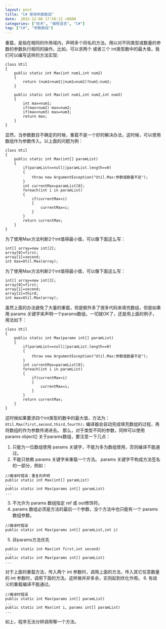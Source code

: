 ```yaml
---
layout: post
title: "C# 使用参数数组"
date:  2015-12-08 17:58:12 +0800
categories: ["技术", "编程语言", "C#"]
tag: ["C#", "参数数组"]
---
```

重载，是指在相同的作用域内，声明多个同名的方法。用以对不同类型或数量的参数的参数执行相同的操作。比如，可以求两个
或者三个 int类型数中的最大值，我们可以编写这样的方法实现:
```
class Util
{
    public static int Max(int num1,int num2)
    {
        return (num1>num2||num1=num2)?num1:num2;
    }
    
    public static int Max(int num1,int num2,int num3)
    {
        int max=num1;
        if(max<num2) max=num2;
        if(max<num3) max=num3;
        return max;
    }
}
```
显然，当参数数目不确定的时候，重载不是一个好的解决办法，这时候，可以使用数组作为参数传入。以上面的问题为例：
```
class Util
{
    public static int Max(int[] paramList)
    {
        if(paramList==null||paramList.length==0)
        {
            throw new ArgumentException("Util.Max:参数值数量不足");
        }
        int currentMax=paramList[0];
        foreach(int i in paramList)
        {
            if(currentMax<i)
            {
                currentMax=i;
            }
        }
        return currentMax;
    }
}
```
为了使用Max方法判断2个int值得最小值，可以像下面这么写：
```
int[] array=new int[2];
array[0]=first;
array[1]=second;
int max=Util.Max(array);
```
为了使用Max方法判断2个int值得最小值，可以像下面这么写：
```
int[] array=new int[3];
array[0]=first;
array[1]=second;
array[2]=third;
int max=Util.Max(array);
```
虽然上面的办法避免了大量的重载，但是额外多了很多代码来填充数组，但是如果用 params 关键字来声明一个params数组，一切就OK了，还是用上面的例子，用法如下：
```
class Util
{
    public static int Max(params int[] paramList)
    {
        if(paramList==null||paramList.length==0)
        {
            throw new ArgumentException("Util.Max:参数值数量不足");
        }
        int currentMax=paramList[0];
        foreach(int i in paramList)
        {
            if(currentMax<i)
            {
                currentMax=i;
            }
        }
        return currentMax;
    }
}
```
这时候如果要求四个int类型的数中的最大值，方法为： `Util.Max(first,second,third,fourth);`
编译器会自动完成填充数组的过程，再将数组的作为参数传递进去。
那么，对于类型不同的参数，同样可以使用   params object[]
关于params数组，要注意一下几点：
1. 只能为一位数组使用 params 关键字，不能为多为数组使用，否则编译不能通过。
2. 不能只依赖 params 关键字来重载一个方法。 params 关键字不构成方法签名的一部分，例如：
```
//编译时错误：重复的声明
public static int Max(int[] paramList)
...
public static int Max(params int[] paramList)
...
```
3. 不允许为 params 数组指定 ref 或 out修饰符。
4. params 数组必须是方法的最后一个参数，没个方法中也只能有一个 params 数组参数。
```
//编译时错误
public static int Max(params int[] paramList,int i)
```
5. 非params方法优先
```
public static int Max(int first,int second)
...
public static int Max(params int[] paramList)
...
```
对于上面的重载方法，传入两个 int 参数时，调用上面的方法，传入其它任意数量的 int 参数时，调用下面的方法。这样做并非多余，实则起到优化作用。
6. 有歧义的重载编译不能通过。
```
//编译时错误
public static int Max(params int[] paramList)
...
public static int Max(int i, params int[] paramList)
...
```
如上，程序无法分辨调用哪一个方法。